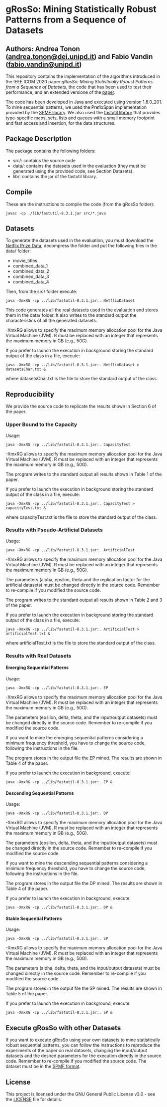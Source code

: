 # gRosSo: Mining Statistically Robust Patterns from a Sequence of Datasets
## Authors: Andrea Tonon (andrea.tonon@dei.unipd.it) and Fabio Vandin (fabio.vandin@unipd.it)
This repository contains the implementation of the algorithms introduced in the IEEE ICDM 2020 paper *gRosSo: Mining Statistically Robust Patterns from a Sequence of Datasets*, the code that has been used to test their performance, and an extended versione of the [paper](GROSSO_full.pdf). 

The code has been developed in Java and executed using version 1.8.0_201. 
To mine sequential patterns, we used the PrefixSpan implementation provided by the [SPMF library](https://www.philippe-fournier-viger.com/spmf/). We also used the [fastutil library](http://fastutil.di.unimi.it) that provides type-specific maps, sets, lists and queues with a small memory footprint and fast access and insertion, for the data structures.

## Package Description
The package contains the following folders:
*	src/: contains the source code 
*	data/: contains the datasets used in the evaluation (they must be generated using the provided code, see Section Datasets).
*	lib/: contains the jar of the fastutil library.

## Compile
These are the instructions to compile the code (from the gRosSo folder):

```
javac -cp ./lib/fastutil-8.3.1.jar src/*.java
```
## Datasets
To generate the datasets used in the evaluation, you must download the [Netflix Prize Data](https://www.kaggle.com/netflix-inc/netflix-prize-data), decompress the folder and put the following files in the data/ folder:
*	movie_titles
*	combined_data_1
*	combined_data_2
*	combined_data_3
*	combined_data_4

Then, from the src/ folder execute:

```
java -XmxRG -cp ../lib/fastutil-8.3.1.jar:. NetflixDataset
```  
This code generates all the real datasets used in the evaluation and stores them in the data/ folder. It also writes to the standard output the characteristics of all the generated datasets.

-XmxRG allows to specify the maximum memory allocation pool for the Java Virtual Machine (JVM). R must be replaced with an integer that represents the maximum memory in GB (e.g., 50G).

If you prefer to launch the execution in background storing the standard output of the class in a file, execute:
```
java -XmxRG -cp ../lib/fastutil-8.3.1.jar:. NetflixDataset > datasetsChar.txt &
``` 
where datasetsChar.txt is the file to store the standard output of the class.

## Reproducibility
We provide the source code to replicate the results shown in Section 6 of the paper. 

### Upper Bound to the Capacity
Usage:
```
java -XmxRG -cp ../lib/fastutil-8.3.1.jar:. CapacityTest
```

-XmxRG allows to specify the maximum memory allocation pool for the Java Virtual Machine (JVM). R must be replaced with an integer that represents the maximum memory in GB (e.g., 50G).

The program writes to the standard output all results shown in Table 1 of the paper.

If you prefer to launch the execution in background storing the standard output of the class in a file, execute:
```
java -XmxRG -cp ../lib/fastutil-8.3.1.jar:. CapacityTest > capacityTest.txt &
``` 
where capacityTest.txt is the file to store the standard output of the class. 

### Results with Pseudo-Artificial Datasets
Usage:
```
java -XmxRG -cp ../lib/fastutil-8.3.1.jar:. ArtificialTest
```

-XmxRG allows to specify the maximum memory allocation pool for the Java Virtual Machine (JVM). R must be replaced with an integer that represents the maximum memory in GB (e.g., 50G).

The parameters (alpha, epsilon, theta and the replication factor for the artificial datasets) must be changed directly in the source code. Remember to re-compile if you modified the source code. 

The program writes to the standard output all results shown in Table 2 and 3 of the paper.

If you prefer to launch the execution in background storing the standard output of the class in a file, execute:
```
java -XmxRG -cp ../lib/fastutil-8.3.1.jar:. ArtificialTest > artificialTest.txt &
``` 

where artificialTest.txt is the file to store the standard output of the class.

### Results with Real Datasets

#### Emerging Sequential Patterns
Usage:
```
java -XmxRG -cp ../lib/fastutil-8.3.1.jar:. EP
```

-XmxRG allows to specify the maximum memory allocation pool for the Java Virtual Machine (JVM). R must be replaced with an integer that represents the maximum memory in GB (e.g., 50G).

The parameters (epsilon, delta, theta, and the input/output datasets) must be changed directly in the source code. Remember to re-compile if you modified the source code.

If you want to mine the emerging sequential patterns considering a minimum frequency threshold, you have to change the source code, following the instructions in the file.   

The program stores in the output file the EP mined. The results are shown in Table 4 of the paper.

If you prefer to launch the execution in background, execute:
```
java -XmxRG -cp ../lib/fastutil-8.3.1.jar:. EP &
``` 
#### Descending Sequential Patterns
Usage:
```
java -XmxRG -cp ../lib/fastutil-8.3.1.jar:. DP
```

-XmxRG allows to specify the maximum memory allocation pool for the Java Virtual Machine (JVM). R must be replaced with an integer that represents the maximum memory in GB (e.g., 50G).

The parameters (epsilon, delta, theta, and the input/output datasets) must be changed directly in the source code. Remember to re-compile if you modified the source code.

If you want to mine the descending sequential patterns considering a minimum frequency threshold, you have to change the source code, following the instructions in the file.   

The program stores in the output file the DP mined. The results are shown in Table 4 of the paper.

If you prefer to launch the execution in background, execute:
```
java -XmxRG -cp ../lib/fastutil-8.3.1.jar:. DP &
``` 
#### Stable Sequential Patterns
Usage:
```
java -XmxRG -cp ../lib/fastutil-8.3.1.jar:. SP
```

-XmxRG allows to specify the maximum memory allocation pool for the Java Virtual Machine (JVM). R must be replaced with an integer that represents the maximum memory in GB (e.g., 50G).

The parameters (alpha, delta, theta, and the input/output datasets) must be changed directly in the source code. Remember to re-compile if you modified the source code.
  
The program stores in the output file the SP mined. The results are shown in Table 5 of the paper.

If you prefer to launch the execution in background, execute:
```
java -XmxRG -cp ../lib/fastutil-8.3.1.jar:. SP &
``` 
## Execute gRosSo with other Datasets
If you want to execute gRosSo using your own datasets to mine statistically robust sequential patterns, you can follow the instructions to reproduce the experiments of the paper on real datasets, changing the input/output datasets and the desired parameters for the execution directly in the source code. Remember to re-compile if you modified the source code. The dataset must be in the [SPMF format](http://www.philippe-fournier-viger.com/spmf/PrefixSpan.php). 
	
## License
This project is licensed under the GNU General Public License v3.0 - see the [LICENSE](LICENSE) file for details.
